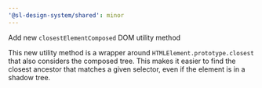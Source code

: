 ```yaml
---
'@sl-design-system/shared': minor
---
```


Add new `closestElementComposed` DOM utility method

This new utility method is a wrapper around `HTMLElement.prototype.closest` that also considers the composed tree. This makes it easier to find the closest ancestor that matches a given selector, even if the element is in a shadow tree.
